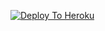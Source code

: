 [![Deploy To Heroku](https://www.herokucdn.com/deploy/button.svg)](https://heroku.com/deploy?template=https://github.com/75atulkumar/drmtxtbot)

